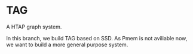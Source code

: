 # TAG
A HTAP graph system.

In this branch, we build TAG based on SSD. As Pmem is not aviliable now, we want to build a more general purpose system.
